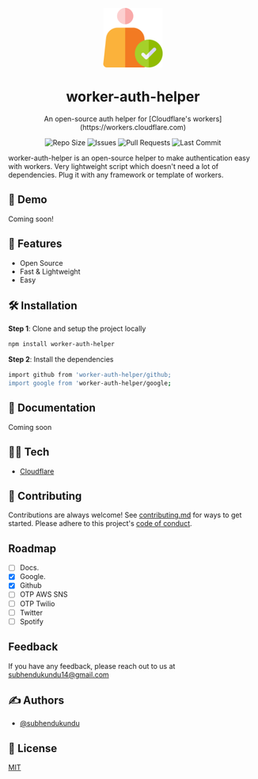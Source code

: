 <p align="center"><img src="/logo.png" alt="worker-auth-helper" width="120px"></p>

<h1 align="center">worker-auth-helper</h1>

<p align="center">
An open-source auth helper for [Cloudflare's workers](https://workers.cloudflare.com)
</p>

<p align="center">
<img src="https://img.shields.io/github/repo-size/subhendukundu/worker-auth-helper?color=%23DA631D&label=Repo%20Size" alt="Repo Size">

<img src="https://img.shields.io/github/issues/subhendukundu/worker-auth-helper?color=%23DA631D&label=Issues" alt="Issues">

<img src="https://img.shields.io/github/issues-pr/subhendukundu/worker-auth-helper?color=%23DA631D&label=Pull%20Requests" alt="Pull Requests">

<img src="https://img.shields.io/github/last-commit/subhendukundu/worker-auth-helper?color=%23DA631D&label=Last%20Commit" alt="Last Commit">


</p>
worker-auth-helper is an open-source helper to make authentication easy with workers. Very lightweight script which doesn't need a lot of dependencies. Plug it with any framework or template of workers.

## 🚀 Demo
Coming soon!

## 🧐 Features
- Open Source
- Fast & Lightweight
- Easy


## 🛠️ Installation
**Step 1**: Clone and setup the project locally
```bash
npm install worker-auth-helper
```
**Step 2**: Install the dependencies
```bash
import github from 'worker-auth-helper/github;
import google from 'worker-auth-helper/google;
```

## 📃 Documentation
Coming soon

## 👩‍💻 Tech
- [Cloudflare](https://www.cloudflare.com/)

## 🍰 Contributing
Contributions are always welcome!
See [contributing.md](contributing.md) for ways to get started.
Please adhere to this project's [code of conduct](code-of-conduct.md).


## Roadmap

- [ ] Docs.
- [x] Google.
- [x] Github
- [ ] OTP AWS SNS
- [ ] OTP Twilio
- [ ] Twitter
- [ ] Spotify

## Feedback

If you have any feedback, please reach out to us at subhendukundu14@gmail.com


## ✍️ Authors
- [@subhendukundu](https://www.github.com/subhendukundu)

## 💼 License
[MIT](https://github.com/subhendukundu/worker-auth-helper/blob/main/LICENSE)
